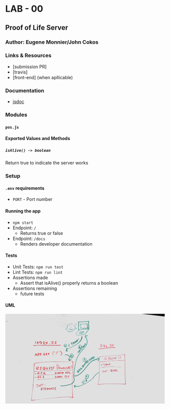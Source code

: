 # LAB - 00

## Proof of Life Server

### Author: Eugene Monnier/John Cokos

### Links & Resources
- [submission PR]
- [travis]
- [front-end] (when apllicable)

### Documentation
- [jsdoc](http://localhost:3000/docs/)

### Modules

#### `pos.js`
#### Exported Values and Methods

##### `isAlive() -> boolean`
Return true to indicate the server works

### Setup

#### `.env` requirements
- `PORT` - Port number

#### Running the app
- `npm start`
- Endpoint: `/`
  - Returns true or false
- Endpoint: `/docs`
  - Renders developer documentation

#### Tests
- Unit Tests: `npm run test`
- Lint Tests: `npm run lint`
- Assertions made
  - Assert that isAlive() properly returns a boolean
- Assertions remaining
  - future tests

#### UML

![UML Diagram](whiteboard.jpg)